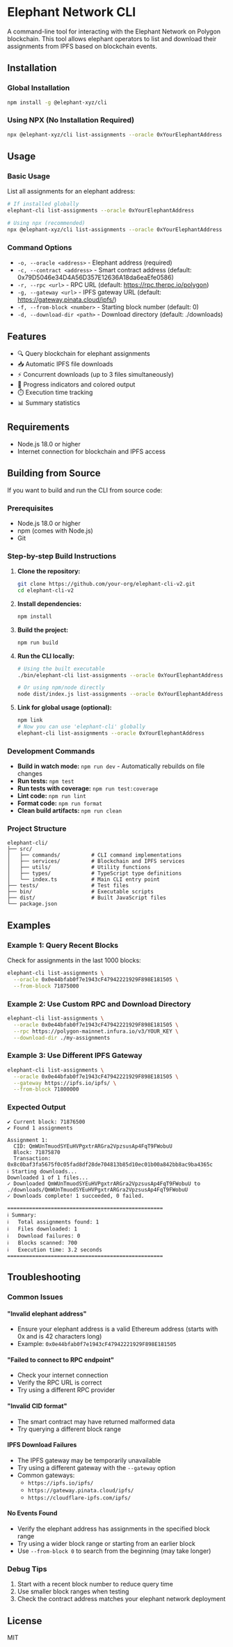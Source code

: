 # Elephant Network CLI

A command-line tool for interacting with the Elephant Network on Polygon blockchain. This tool allows elephant operators to list and download their assignments from IPFS based on blockchain events.

## Installation

### Global Installation

```bash
npm install -g @elephant-xyz/cli
```

### Using NPX (No Installation Required)

```bash
npx @elephant-xyz/cli list-assignments --oracle 0xYourElephantAddress
```

## Usage

### Basic Usage

List all assignments for an elephant address:

```bash
# If installed globally
elephant-cli list-assignments --oracle 0xYourElephantAddress

# Using npx (recommended)
npx @elephant-xyz/cli list-assignments --oracle 0xYourElephantAddress
```

### Command Options

- `-o, --oracle <address>` - Elephant address (required)
- `-c, --contract <address>` - Smart contract address (default: 0x79D5046e34D4A56D357E12636A18da6eaEfe0586)
- `-r, --rpc <url>` - RPC URL (default: https://rpc.therpc.io/polygon)
- `-g, --gateway <url>` - IPFS gateway URL (default: https://gateway.pinata.cloud/ipfs/)
- `-f, --from-block <number>` - Starting block number (default: 0)
- `-d, --download-dir <path>` - Download directory (default: ./downloads)

## Features

- 🔍 Query blockchain for elephant assignments
- 📥 Automatic IPFS file downloads
- ⚡ Concurrent downloads (up to 3 files simultaneously)
- 🎯 Progress indicators and colored output
- ⏱️ Execution time tracking
- 📊 Summary statistics

## Requirements

- Node.js 18.0 or higher
- Internet connection for blockchain and IPFS access

## Building from Source

If you want to build and run the CLI from source code:

### Prerequisites

- Node.js 18.0 or higher
- npm (comes with Node.js)
- Git

### Step-by-step Build Instructions

1. **Clone the repository:**

   ```bash
   git clone https://github.com/your-org/elephant-cli-v2.git
   cd elephant-cli-v2
   ```

2. **Install dependencies:**

   ```bash
   npm install
   ```

3. **Build the project:**

   ```bash
   npm run build
   ```

4. **Run the CLI locally:**

   ```bash
   # Using the built executable
   ./bin/elephant-cli list-assignments --oracle 0xYourElephantAddress

   # Or using npm/node directly
   node dist/index.js list-assignments --oracle 0xYourElephantAddress
   ```

5. **Link for global usage (optional):**
   ```bash
   npm link
   # Now you can use 'elephant-cli' globally
   elephant-cli list-assignments --oracle 0xYourElephantAddress
   ```

### Development Commands

- **Build in watch mode:** `npm run dev` - Automatically rebuilds on file changes
- **Run tests:** `npm test`
- **Run tests with coverage:** `npm run test:coverage`
- **Lint code:** `npm run lint`
- **Format code:** `npm run format`
- **Clean build artifacts:** `npm run clean`

### Project Structure

```
elephant-cli/
├── src/
│   ├── commands/          # CLI command implementations
│   ├── services/          # Blockchain and IPFS services
│   ├── utils/             # Utility functions
│   ├── types/             # TypeScript type definitions
│   └── index.ts           # Main CLI entry point
├── tests/                 # Test files
├── bin/                   # Executable scripts
├── dist/                  # Built JavaScript files
└── package.json
```

## Examples

### Example 1: Query Recent Blocks

Check for assignments in the last 1000 blocks:

```bash
elephant-cli list-assignments \
  --oracle 0x0e44bfab0f7e1943cF47942221929F898E181505 \
  --from-block 71875000
```

### Example 2: Use Custom RPC and Download Directory

```bash
elephant-cli list-assignments \
  --oracle 0x0e44bfab0f7e1943cF47942221929F898E181505 \
  --rpc https://polygon-mainnet.infura.io/v3/YOUR_KEY \
  --download-dir ./my-assignments
```

### Example 3: Use Different IPFS Gateway

```bash
elephant-cli list-assignments \
  --oracle 0x0e44bfab0f7e1943cF47942221929F898E181505 \
  --gateway https://ipfs.io/ipfs/ \
  --from-block 71800000
```

### Expected Output

```
✔ Current block: 71876500
✔ Found 1 assignments

Assignment 1:
  CID: QmWUnTmuodSYEuHVPgxtrARGra2VpzsusAp4FqT9FWobuU
  Block: 71875870
  Transaction: 0x8c0baf3fa5675f0c05fad8df28de704813b85d10ec01b00a842bb8ac9ba4365c
ℹ Starting downloads...
Downloaded 1 of 1 files...
✓ Downloaded QmWUnTmuodSYEuHVPgxtrARGra2VpzsusAp4FqT9FWobuU to ./downloads/QmWUnTmuodSYEuHVPgxtrARGra2VpzsusAp4FqT9FWobuU
✓ Downloads complete! 1 succeeded, 0 failed.

==================================================
ℹ Summary:
ℹ   Total assignments found: 1
ℹ   Files downloaded: 1
ℹ   Download failures: 0
ℹ   Blocks scanned: 700
ℹ   Execution time: 3.2 seconds
==================================================
```

## Troubleshooting

### Common Issues

#### "Invalid elephant address"

- Ensure your elephant address is a valid Ethereum address (starts with 0x and is 42 characters long)
- Example: `0x0e44bfab0f7e1943cF47942221929F898E181505`

#### "Failed to connect to RPC endpoint"

- Check your internet connection
- Verify the RPC URL is correct
- Try using a different RPC provider

#### "Invalid CID format"

- The smart contract may have returned malformed data
- Try querying a different block range

#### IPFS Download Failures

- The IPFS gateway may be temporarily unavailable
- Try using a different gateway with the `--gateway` option
- Common gateways:
  - `https://ipfs.io/ipfs/`
  - `https://gateway.pinata.cloud/ipfs/`
  - `https://cloudflare-ipfs.com/ipfs/`

#### No Events Found

- Verify the elephant address has assignments in the specified block range
- Try using a wider block range or starting from an earlier block
- Use `--from-block 0` to search from the beginning (may take longer)

### Debug Tips

1. Start with a recent block number to reduce query time
2. Use smaller block ranges when testing
3. Check the contract address matches your elephant network deployment

## License

MIT
